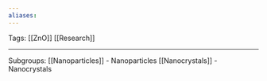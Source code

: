 ```yaml
---
aliases:
---
```

Tags: [[ZnO]] [[Research]]

---
Subgroups:
[[Nanoparticles]] - Nanoparticles
[[Nanocrystals]] - Nanocrystals